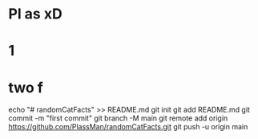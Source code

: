 # Pl as xD
# 1
# two f
echo "# randomCatFacts" >> README.md
git init
git add README.md
git commit -m "first commit"
git branch -M main
git remote add origin https://github.com/PlassMan/randomCatFacts.git
git push -u origin main
